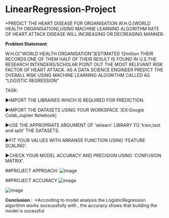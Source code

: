 # LinearRegression-Project

*PREDICT THE HEART DISEASE FOR ORGANISATION W.H.O.[WORLD HEALTH ORGANISATION],USING MACHINE LEARNING ALGORITHM RATE OF HEART ATTACK DISEASE WILL INCREASING OR DECREASING MANNER.

**Problem Statement**:

W.H.O["WORLD HEALTH ORGANISATION"]ESTIMATED 12million THEIR RECORDS.ONE OF THEM HALF OF THEIR RESULT IS FOUND IN U.S.THE RESEARCH INTENDERS/SCHOLAR POINT OUT THE MOST RELEVANT RISK FACTOR OF HEART ATTACK. AS A DATA SCIENCE ENGINEER PREDICT THE OVERALL RISK USING MACHINE LEARNING ALGORITHM CALLED AS "LOGISTIC REGRESSION" 

TASK:

▶IMPORT THE LIBRARIES WHICH IS REQUIRED FOR PREDICTION.

▶IMPORT THE DATASETS USING YOUR WORKSPACE.
[EX:Google Colab,Jupiter Notebook]

▶USE THE APPROPRIATE ARGUMENT OF 'sklearn' LIBRARY TO 'train,test and split' THE DATASETS.

▶FIT YOUR VALUES WITH ARRANGE FUNCTION USING 'FEATURE SCALING'.

▶CHECK YOUR MODEL ACCURACY AND PRECISION USING 'CONFUSION MATRIX'.

##PROJECT APPROACH:
![image](https://github.com/chviswa02/LinearRegression-Project/assets/143176195/7e6caa7f-b868-4940-b197-7bd2c5d2b2cf)

##PROJECT ACCURACY
![image](https://github.com/chviswa02/LinearRegression-Project/assets/143176195/2e4963e0-bfa0-4f34-8bdc-a6f4a41eb1b3)

![image](https://github.com/chviswa02/LinearRegression-Project/assets/143176195/9256fa88-5fad-4fab-aaae-0462133a27f3)

**Conclusion** : 
  ->According to model analysis the LogisticRegression algorithm works suceussfully with , the accuracy shows that building the model is sucessful





